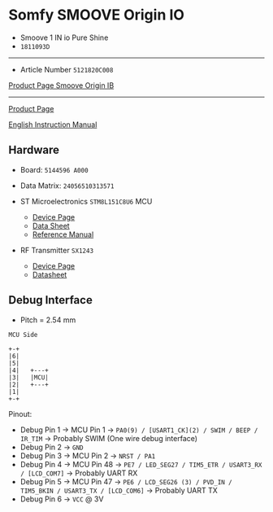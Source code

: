 # Somfy SMOOVE Origin IO

- Smoove 1 IN io Pure Shine
- `1811093D`

---

- Article Number `5121820C008`

[Product Page Smoove Origin IB](https://shop.somfy.de/zentralschalter-smoove-origin-ib.html)

---

[Product Page](https://www.somfy.co.uk/products/1811066/smoove-origin-io)

[English Instruction Manual](https://asset.somfy.com/Document/27a4f13b-37e6-42c1-88ad-8a2fca49de15_5067070C001_LEAFLET_SMOOVE_ORIGIN_IO-ENESPTEL.pdf)

## Hardware

- Board: `5144596 A000`
- Data Matrix: `24056510313571`

- ST Microelectronics `STM8L151C8U6` MCU
  - [Device Page](https://www.st.com/en/microcontrollers-microprocessors/stm8l-series.html)
  - [Data Sheet](https://www.st.com/resource/en/datasheet/stm8l151r6.pdf)
  - [Reference Manual](https://www.st.com/resource/en/reference_manual/rm0013-stm8l001xx-and-stm8l101xx-microcontroller-families-stmicroelectronics.pdf)
- RF Transmitter `SX1243`
  - [Device Page](https://www.semtech.com/products/wireless-rf/frequency-shift-keying-fsk/sx1243)
  - [Datasheet](https://semtech.my.salesforce.com/sfc/p/#E0000000JelG/a/44000000MDlb/p4okZwnHfVvk3NmiQL0nzegedKDB6WpYP3XwfsUEpLw)


## Debug Interface

- Pitch = 2.54 mm

```text
MCU Side

+-+
|6|
|5|
|4|   +---+
|3|   |MCU|
|2|   +---+
|1|
+-+
```

Pinout:

- Debug Pin 1 $\rightarrow$ MCU Pin 1 $\rightarrow$ `PA0(9) / [USART1_CK](2) / SWIM / BEEP / IR_TIM` $\rightarrow$ Probably SWIM (One wire debug interface)
- Debug Pin 2 $\rightarrow$ `GND`
- Debug Pin 3 $\rightarrow$ MCU Pin 2 $\rightarrow$ `NRST / PA1`
- Debug Pin 4 $\rightarrow$ MCU Pin 48 $\rightarrow$ `PE7 / LED_SEG27 / TIM5_ETR / USART3_RX / [LCD_COM7]` $\rightarrow$ Probably UART RX
- Debug Pin 5 $\rightarrow$ MCU Pin 47 $\rightarrow$ `PE6 / LCD_SEG26 (3) / PVD_IN / TIM5_BKIN / USART3_TX / [LCD_COM6]` $\rightarrow$ Probably UART TX
- Debug Pin 6 $\rightarrow$ `VCC` @ 3V

